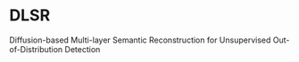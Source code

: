# DLSR
Diffusion-based Multi-layer Semantic Reconstruction for Unsupervised Out-of-Distribution Detection

